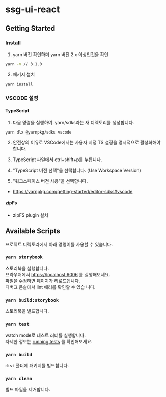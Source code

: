 # ssg-ui-react

## Getting Started

### Install

1. yarn 버전 확인하며 yarn 버전 2.x 이상인것을 확인

```bash
yarn -v // 3.1.0
```

2. 패키지 설치

```bash
yarn install
```

### VSCODE 설정

#### TypeScript

1. 다음 명령을 실행하여 .yarn/sdks라는 새 디렉토리를 생성합니다.

```
yarn dlx @yarnpkg/sdks vscode
```

2. 안전상의 이유로 VSCode에서는 사용자 지정 TS 설정을 명시적으로 활성화해야 합니다.

3. TypeScript 파일에서 ctrl+shift+p를 누릅니다.

4. "TypeScript 버전 선택"을 선택합니다. (Use Workspace Version)

5. "워크스페이스 버전 사용"을 선택합니다.

- https://yarnpkg.com/getting-started/editor-sdks#vscode

#### zipFs

- zipFS plugin 설치

## Available Scripts

프로젝트 디렉토리에서 아래 명령어를 사용할 수 있습니다.

### `yarn storybook`

스토리북을 실행합니다.<br /> 브라우저에서
[https://localhost:6006](https://localhost:6006) 를 실행해보세요. <br /> 파일을
수정하면 페이지가 리로드됩니다.<br /> 디버그 콘솔에서 lint 에러를 확인할 수 있습
니다.

### `yarn build:storybook`

스토리북을 빌드합니다.

### `yarn test`

watch mode로 테스트 러너를 실행합니다.<br /> 자세한 정보는
[running tests](https://facebook.github.io/create-react-app/docs/running-tests)
를 확인해보세요.

### `yarn build`

`dist` 폴더에 패키지를 빌드합니다.

### `yarn clean`

빌드 파일을 제거합니다.
